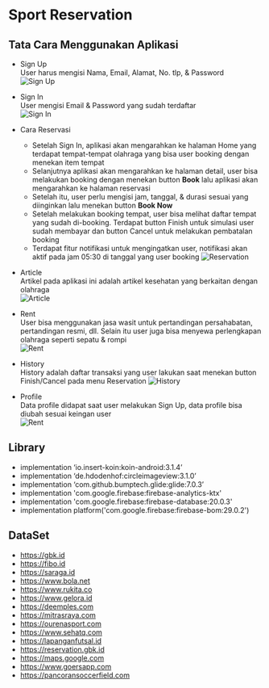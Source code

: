 # Sport Reservation

## Tata Cara Menggunakan Aplikasi

- Sign Up\
User harus mengisi Nama, Email, Alamat, No. tlp, & Password\
![Sign Up](https://media.giphy.com/media/yHfKglyUoeEunRaF79/giphy.gif)
- Sign In\
User mengisi Email & Password yang sudah terdaftar\
![Sign In](https://media.giphy.com/media/PNlt567afCQJYCMhEz/giphy.gif)
- Cara Reservasi
  - Setelah Sign In, aplikasi akan mengarahkan ke halaman Home yang terdapat tempat-tempat olahraga yang bisa user booking dengan menekan item tempat
  - Selanjutnya aplikasi akan mengarahkan ke halaman detail, user bisa melakukan booking dengan menekan button **Book** lalu aplikasi akan mengarahkan ke halaman reservasi
  - Setelah itu, user perlu mengisi jam, tanggal, & durasi sesuai yang diinginkan lalu menekan button **Book Now**
  - Setelah melakukan booking tempat, user bisa melihat daftar tempat yang sudah di-booking. Terdapat button Finish untuk simulasi user sudah membayar dan button Cancel untuk melakukan pembatalan booking
  - Terdapat fitur notifikasi untuk mengingatkan user, notifikasi akan aktif pada jam 05:30 di tanggal yang user booking
![Reservation](https://media.giphy.com/media/CkgvhrWhW5GtGv6Wu0/giphy.gif)
- Article\
Artikel pada aplikasi ini adalah artikel kesehatan yang berkaitan dengan olahraga\
![Article](https://media.giphy.com/media/8d14OgaJKVYjUUgB0G/giphy.gif)
- Rent\
User bisa menggunakan jasa wasit untuk pertandingan persahabatan, pertandingan resmi, dll. Selain itu user juga bisa menyewa perlengkapan olahraga seperti sepatu & rompi\
![Rent](https://media.giphy.com/media/WnRTFpTsmnBfm12AGE/giphy.gif)
- History\
History adalah daftar transaksi yang user lakukan saat menekan button Finish/Cancel pada menu Reservation
![History](https://user-images.githubusercontent.com/87791573/147328783-18efcc3c-accb-4cf5-808c-51d6f9569197.png)

- Profile\
Data profile didapat saat user melakukan Sign Up, data profile bisa diubah sesuai keingan user\
![Rent](https://media.giphy.com/media/bf0NtFsIiUst6gx3uG/giphy.gif)

## Library

- implementation ‘io.insert-koin:koin-android:3.1.4’
- implementation ‘de.hdodenhof:circleimageview:3.1.0’
- implementation ‘com.github.bumptech.glide:glide:7.0.3’
- implementation 'com.google.firebase:firebase-analytics-ktx'
- implementation 'com.google.firebase:firebase-database:20.0.3'
- implementation platform('com.google.firebase:firebase-bom:29.0.2')

## DataSet

- https://gbk.id
- https://fibo.id
- https://saraga.id
- https://www.bola.net
- https://www.rukita.co
- https://www.gelora.id
- https://deemples.com
- https://mitrasraya.com
- https://ourenasport.com
- https://www.sehatq.com
- https://lapanganfutsal.id
- https://reservation.gbk.id
- https://maps.google.com
- https://www.goersapp.com
- https://pancoransoccerfield.com
